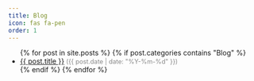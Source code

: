 ```yaml
---
title: Blog
icon: fas fa-pen
order: 1
---
```


<ul>
{% for post in site.posts %}
  {% if post.categories contains "Blog" %}
    <li>
      <a href="{{ post.url | relative_url }}">{{ post.title }}</a>
      <span style="color:#888; font-size:0.9em;">({{ post.date | date: "%Y-%m-%d" }})</span>
    </li>
  {% endif %}
{% endfor %}
</ul> 